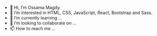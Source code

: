 - 👋 Hi, I’m Ossama Magdy.
-  👀 I’m interested in HTML, CSS, JavaScript, React, Bootstrap and Sass.
- 🌱 I’m currently learning ...
- 💞️ I’m looking to collaborate on ...
- 📫 How to reach me ...

<!---
osos0/osos0 is a ✨ special ✨ repository because its `README.md` (this file) appears on your GitHub profile.
You can click the Preview link to take a look at your changes.
--->
